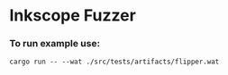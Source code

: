 # Inkscope Fuzzer

### To run example use:

```
cargo run -- --wat ./src/tests/artifacts/flipper.wat
```
